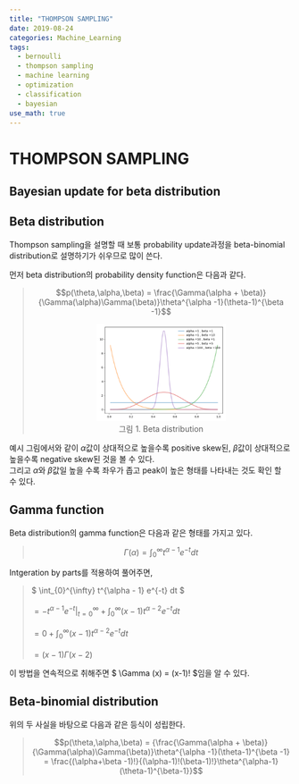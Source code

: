 ```yaml
---
title: "THOMPSON SAMPLING"
date: 2019-08-24
categories: Machine_Learning
tags:
  - bernoulli
  - thompson sampling
  - machine learning
  - optimization
  - classification
  - bayesian
use_math: true
---
```


# THOMPSON SAMPLING

## Bayesian update for beta distribution

## Beta distribution

Thompson sampling을 설명할 때 보통 probability update과정을 beta-binomial distribution로 설명하기가 쉬우므로 많이 쓴다.

먼저 beta distribution의 probability density function은 다음과 같다.

> $$p(\theta,\alpha,\beta) = \frac{\Gamma(\alpha + \beta)}{\Gamma(\alpha)\Gamma(\beta)}\theta^{\alpha -1}(\theta-1)^{\beta -1}$$
> <p align="center"> <img src="/_posts/images/beta_distribution.png" width="50%" height="50%"> <br> 그림 1. Beta distribution</p>

예시 그림에서와 같이 $\alpha$값이 상대적으로 높을수록 positive skew된, $\beta$값이 상대적으로 높을수록 negative skew된 것을 볼 수 있다.<br>
그리고 $\alpha$와 $\beta$값일 높을 수록 좌우가 좁고 peak이 높은 형태를 나타내는 것도 확인 할 수 있다.

## Gamma function

Beta distribution의 gamma function은 다음과 같은 형태를 가지고 있다.
> $$ \Gamma(\alpha) =  \int_{0}^{\infty} t^{\alpha - 1} e^{-t} dt $$

Intgeration by parts를 적용하여 풀어주면,
> $ \int_{0}^{\infty} t^{\alpha - 1} e^{-t} dt $<br><br>
$=-t^{\alpha - 1}e^{-t} \bigg\rvert_{t=0}^{\infty} + \int_{0}^{\infty} (x-1)t^{\alpha -2}e^{-t} dt$<br><br>
$= 0 + \int_{0}^{\infty} (x-1)t^{\alpha -2}e^{-t} dt$<br><br>
$=(x-1)\Gamma(x-2)$<br>

이 방법을 연속적으로 취해주면 $ \Gamma (x) = (x-1)! $임을 알 수 있다.

## Beta-binomial distribution

위의 두 사실을 바탕으로 다음과 같은 등식이 성립한다.

> $$p(\theta,\alpha,\beta) = {\frac{\Gamma(\alpha + \beta)}{\Gamma(\alpha)\Gamma(\beta)}\theta^{\alpha -1}(\theta-1)^{\beta -1} = \frac{(\alpha+\beta -1)!}{(\alpha-1)!(\beta-1)!}\theta^{\alpha-1}(\theta-1)^{\beta-1}}$$
